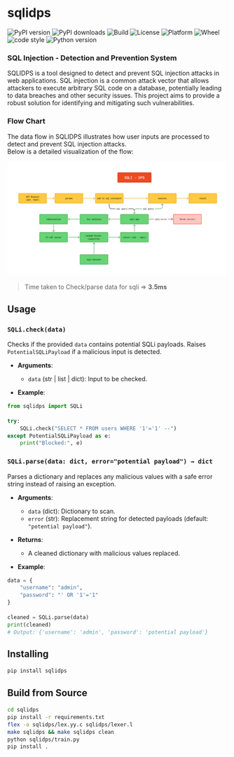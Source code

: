 # sqlidps

![PyPI version](https://img.shields.io/pypi/v/sqlidps)
![PyPI downloads](https://img.shields.io/pypi/dm/sqlidps)
![Build](https://github.com/DPRIYATHAM/sqlidps/actions/workflows/publish.yaml/badge.svg)
![License](https://img.shields.io/github/license/DPRIYATHAM/sqlidps)
![Platform](https://img.shields.io/badge/platform-linux%20|%20macOS%20|%20windows-blue)
![Wheel](https://img.shields.io/pypi/wheel/sqlidps)
![code style](https://img.shields.io/badge/code%20style-black-black)
![Python version](https://img.shields.io/pypi/pyversions/sqlidps)

### SQL Injection - Detection and Prevention System
<!--![Codecov](https://codecov.io/gh/DPRIYATHAM/sqlidps/branch/main/graph/badge.svg)-->
SQLIDPS is a tool designed to detect and prevent SQL injection attacks in web applications. SQL injection is a common attack vector that allows attackers to execute arbitrary SQL code on a database, potentially leading to data breaches and other security issues. This project aims to provide a robust solution for identifying and mitigating such vulnerabilities.

### Flow Chart
The data flow in SQLIDPS illustrates how user inputs are processed to detect and prevent SQL injection attacks.  
Below is a detailed visualization of the flow:

![Flowchart](https://raw.githubusercontent.com/DPRIYATHAM/sqlidps/main/flowchart.png)

> Time taken to Check/parse data for sqli => **3.5ms**

## Usage

### `SQLi.check(data)`

Checks if the provided `data` contains potential SQLi payloads. Raises `PotentialSQLiPayload` if a malicious input is detected.

* **Arguments**:

  * `data` (str | list | dict): Input to be checked.

* **Example**:

```python
from sqlidps import SQLi

try:
    SQLi.check("SELECT * FROM users WHERE '1'='1' --")
except PotentialSQLiPayload as e:
    print("Blocked:", e)
```
### `SQLi.parse(data: dict, error="potential payload") → dict`

Parses a dictionary and replaces any malicious values with a safe error string instead of raising an exception.

* **Arguments**:

  * `data` (dict): Dictionary to scan.
  * `error` (str): Replacement string for detected payloads (default: `"potential payload"`).

* **Returns**:

  * A cleaned dictionary with malicious values replaced.

* **Example**:
```python
data = {
    "username": "admin",
    "password": "' OR '1'='1"
}

cleaned = SQLi.parse(data)
print(cleaned)
# Output: {'username': 'admin', 'password': 'potential payload'}
```
## Installing 
```bash
pip install sqlidps
```

## Build from Source
```bash
cd sqlidps
pip install -r requirements.txt
flex -o sqlidps/lex.yy.c sqlidps/lexer.l
make sqlidps && make sqlidps clean
python sqlidps/train.py
pip install .
```

